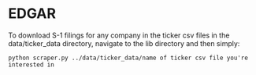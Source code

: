 # EDGAR

To download S-1 filings for any company in the ticker csv files in the data/ticker_data directory, navigate to the lib directory and then simply:

```python scraper.py ../data/ticker_data/name of ticker csv file you're interested in```
